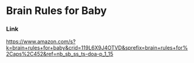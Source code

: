 # Brain Rules for Baby

### Link

https://www.amazon.com/s?k=brain+rules+for+baby&crid=119L6X9J4OTVD&sprefix=brain+rules+for%2Caps%2C452&ref=nb_sb_ss_ts-doa-p_1_15
